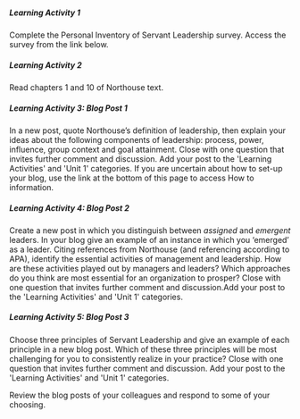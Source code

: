 ##### Learning Activity 1

Complete the Personal Inventory of Servant Leadership survey. Access the survey from the link below.

##### Learning Activity 2

Read chapters 1 and 10 of Northouse text.

##### Learning Activity 3: Blog Post 1 

In a new post, quote Northouse’s definition of leadership, then explain your ideas about the following components of leadership: process, power, influence, group context and goal attainment. Close with one question that invites further comment and discussion. Add your post to the 'Learning Activities' and 'Unit 1' categories. If you are uncertain about how to set-up your blog, use the link at the bottom of this page to access How to information.

##### Learning Activity 4: Blog Post 2 

Create a new post in which you distinguish between _assigned_ and _emergent_ leaders.  In your blog give an example of an instance in which you ‘emerged’ as a leader. Citing references from Northouse \(and referencing according to APA\), identify the essential activities of management and leadership. How are these activities played out by managers and leaders? Which approaches do you think are most essential for an organization to prosper? Close with one question that invites further comment and discussion.Add your post to the 'Learning Activities' and 'Unit 1' categories.

##### Learning Activity 5: Blog Post 3 

Choose three principles of Servant Leadership and give an example of each principle in a new blog post. Which of these three principles will be most challenging for you to consistently realize in your practice? Close with one question that invites further comment and discussion. Add your post to the 'Learning Activities' and 'Unit 1' categories.

Review the blog posts of your colleagues and respond to some of your choosing.





